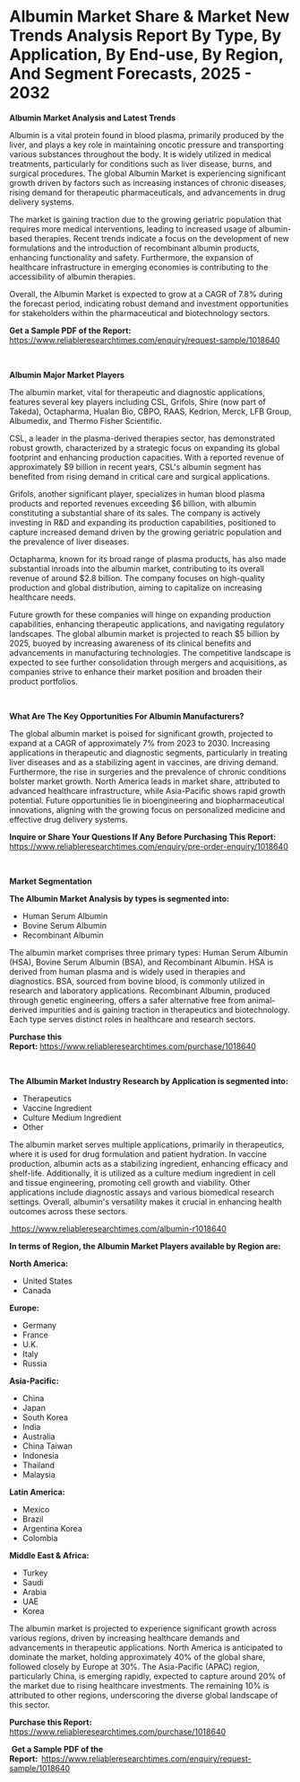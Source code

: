 <p><h1>Albumin Market Share & Market New Trends Analysis Report By Type, By Application, By End-use, By Region, And Segment Forecasts, 2025 - 2032</h1></p><p><strong>Albumin Market Analysis and Latest Trends</strong></p>
<p><p>Albumin is a vital protein found in blood plasma, primarily produced by the liver, and plays a key role in maintaining oncotic pressure and transporting various substances throughout the body. It is widely utilized in medical treatments, particularly for conditions such as liver disease, burns, and surgical procedures. The global Albumin Market is experiencing significant growth driven by factors such as increasing instances of chronic diseases, rising demand for therapeutic pharmaceuticals, and advancements in drug delivery systems.</p><p>The market is gaining traction due to the growing geriatric population that requires more medical interventions, leading to increased usage of albumin-based therapies. Recent trends indicate a focus on the development of new formulations and the introduction of recombinant albumin products, enhancing functionality and safety. Furthermore, the expansion of healthcare infrastructure in emerging economies is contributing to the accessibility of albumin therapies.</p><p>Overall, the Albumin Market is expected to grow at a CAGR of 7.8% during the forecast period, indicating robust demand and investment opportunities for stakeholders within the pharmaceutical and biotechnology sectors.</p></p>
<p><strong>Get a Sample PDF of the Report:&nbsp;</strong> <a href="https://www.reliableresearchtimes.com/enquiry/request-sample/1018640?utm_campaign=2237&utm_medium=2&utm_source=Github&utm_content=ia&utm_term=19042025&utm_id=albumin">https://www.reliableresearchtimes.com/enquiry/request-sample/1018640</a></p>
<p>&nbsp;</p>
<p><strong>Albumin Major Market Players</strong></p>
<p><p>The albumin market, vital for therapeutic and diagnostic applications, features several key players including CSL, Grifols, Shire (now part of Takeda), Octapharma, Hualan Bio, CBPO, RAAS, Kedrion, Merck, LFB Group, Albumedix, and Thermo Fisher Scientific. </p><p>CSL, a leader in the plasma-derived therapies sector, has demonstrated robust growth, characterized by a strategic focus on expanding its global footprint and enhancing production capacities. With a reported revenue of approximately $9 billion in recent years, CSL's albumin segment has benefited from rising demand in critical care and surgical applications.</p><p>Grifols, another significant player, specializes in human blood plasma products and reported revenues exceeding $6 billion, with albumin constituting a substantial share of its sales. The company is actively investing in R&D and expanding its production capabilities, positioned to capture increased demand driven by the growing geriatric population and the prevalence of liver diseases.</p><p>Octapharma, known for its broad range of plasma products, has also made substantial inroads into the albumin market, contributing to its overall revenue of around $2.8 billion. The company focuses on high-quality production and global distribution, aiming to capitalize on increasing healthcare needs.</p><p>Future growth for these companies will hinge on expanding production capabilities, enhancing therapeutic applications, and navigating regulatory landscapes. The global albumin market is projected to reach $5 billion by 2025, buoyed by increasing awareness of its clinical benefits and advancements in manufacturing technologies. The competitive landscape is expected to see further consolidation through mergers and acquisitions, as companies strive to enhance their market position and broaden their product portfolios.</p></p>
<p>&nbsp;</p>
<p><strong>What Are The Key Opportunities For Albumin Manufacturers?</strong></p>
<p><p>The global albumin market is poised for significant growth, projected to expand at a CAGR of approximately 7% from 2023 to 2030. Increasing applications in therapeutic and diagnostic segments, particularly in treating liver diseases and as a stabilizing agent in vaccines, are driving demand. Furthermore, the rise in surgeries and the prevalence of chronic conditions bolster market growth. North America leads in market share, attributed to advanced healthcare infrastructure, while Asia-Pacific shows rapid growth potential. Future opportunities lie in bioengineering and biopharmaceutical innovations, aligning with the growing focus on personalized medicine and effective drug delivery systems.</p></p>
<p><strong>Inquire or Share Your Questions If Any Before Purchasing This Report:</strong> <a href="https://www.reliableresearchtimes.com/enquiry/pre-order-enquiry/1018640?utm_campaign=2237&utm_medium=2&utm_source=Github&utm_content=ia&utm_term=19042025&utm_id=albumin">https://www.reliableresearchtimes.com/enquiry/pre-order-enquiry/1018640</a></p>
<p>&nbsp;</p>
<p><strong>Market Segmentation</strong></p>
<p><strong>The Albumin Market Analysis by types is segmented into:</strong></p>
<p><ul><li>Human Serum Albumin</li><li>Bovine Serum Albumin</li><li>Recombinant Albumin</li></ul></p>
<p><p>The albumin market comprises three primary types: Human Serum Albumin (HSA), Bovine Serum Albumin (BSA), and Recombinant Albumin. HSA is derived from human plasma and is widely used in therapies and diagnostics. BSA, sourced from bovine blood, is commonly utilized in research and laboratory applications. Recombinant Albumin, produced through genetic engineering, offers a safer alternative free from animal-derived impurities and is gaining traction in therapeutics and biotechnology. Each type serves distinct roles in healthcare and research sectors.</p></p>
<p><strong>Purchase this Report:&nbsp;</strong><a href="https://www.reliableresearchtimes.com/purchase/1018640?utm_campaign=2237&utm_medium=2&utm_source=Github&utm_content=ia&utm_term=19042025&utm_id=albumin">https://www.reliableresearchtimes.com/purchase/1018640</a></p>
<p>&nbsp;</p>
<p><strong>The Albumin Market Industry Research by Application is segmented into:</strong></p>
<p><ul><li>Therapeutics</li><li>Vaccine Ingredient</li><li>Culture Medium Ingredient</li><li>Other</li></ul></p>
<p><p>The albumin market serves multiple applications, primarily in therapeutics, where it is used for drug formulation and patient hydration. In vaccine production, albumin acts as a stabilizing ingredient, enhancing efficacy and shelf-life. Additionally, it is utilized as a culture medium ingredient in cell and tissue engineering, promoting cell growth and viability. Other applications include diagnostic assays and various biomedical research settings. Overall, albumin's versatility makes it crucial in enhancing health outcomes across these sectors.</p></p>
<p><a href="https://www.reliableresearchtimes.com/albumin-r1018640?utm_campaign=2237&utm_medium=2&utm_source=Github&utm_content=ia&utm_term=19042025&utm_id=albumin">&nbsp;https://www.reliableresearchtimes.com/albumin-r1018640</a></p>
<p><strong>In terms of Region, the Albumin Market Players available by Region are:</strong></p>
<p>
    <p> <strong> North America: </strong>
        <ul>
            <li>United States</li>
            <li>Canada</li>
        </ul>
        </p> 
    <p> <strong> Europe: </strong>
        <ul>
            <li>Germany</li>
            <li>France</li>
            <li>U.K.</li>
            <li>Italy</li>
            <li>Russia</li>
        </ul>
        </p> 
    <p> <strong> Asia-Pacific: </strong>
        <ul>
            <li>China</li>
            <li>Japan</li>
            <li>South Korea</li>
            <li>India</li>
            <li>Australia</li>
            <li>China Taiwan</li>
            <li>Indonesia</li>
            <li>Thailand</li>
            <li>Malaysia</li>
        </ul>
        </p> 
    <p> <strong> Latin America: </strong>
        <ul>
            <li>Mexico</li>
            <li>Brazil</li>
            <li>Argentina Korea</li>
            <li>Colombia</li>
        </ul>
        </p> 
    <p> <strong> Middle East & Africa: </strong>
        <ul>
            <li>Turkey</li>
            <li>Saudi</li>
            <li>Arabia</li>
            <li>UAE</li>
            <li>Korea</li>
        </ul>
    </p>
    </p>
<p><p>The albumin market is projected to experience significant growth across various regions, driven by increasing healthcare demands and advancements in therapeutic applications. North America is anticipated to dominate the market, holding approximately 40% of the global share, followed closely by Europe at 30%. The Asia-Pacific (APAC) region, particularly China, is emerging rapidly, expected to capture around 20% of the market due to rising healthcare investments. The remaining 10% is attributed to other regions, underscoring the diverse global landscape of this sector.</p></p>
<p><strong>Purchase this Report: </strong><a href="https://www.reliableresearchtimes.com/purchase/1018640?utm_campaign=2237&utm_medium=2&utm_source=Github&utm_content=ia&utm_term=19042025&utm_id=albumin">https://www.reliableresearchtimes.com/purchase/1018640</a></p>
<p>&nbsp;<strong>Get a Sample PDF of the Report:&nbsp;&nbsp;</strong><a href="https://www.reliableresearchtimes.com/enquiry/request-sample/1018640?utm_campaign=2237&utm_medium=2&utm_source=Github&utm_content=ia&utm_term=19042025&utm_id=albumin">https://www.reliableresearchtimes.com/enquiry/request-sample/1018640</a></p>
<p><strong></strong></p>
<p><p></p><p></p><p></p></p>